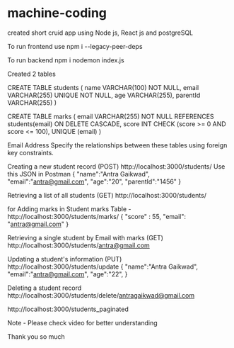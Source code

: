 # machine-coding
created short cruid app using Node js, React js and  postgreSQL




To run frontend use 
npm i --legacy-peer-deps


To run backend 
npm i
nodemon index.js




Created 2 tables 

CREATE TABLE students (
    name VARCHAR(100) NOT NULL,
    email VARCHAR(255) UNIQUE NOT NULL,
    age VARCHAR(255),
    parentId VARCHAR(255)
)

CREATE TABLE marks ( 
    email VARCHAR(255) NOT NULL REFERENCES students(email) ON DELETE CASCADE,
    score INT CHECK (score >= 0 AND score <= 100),
    UNIQUE (email)
)


Email Address Specify the relationships between these tables using foreign key constraints.



Creating a new student record (POST)
http://localhost:3000/students/
Use this JSON in Postman 
{
 "name":"Antra Gaikwad",
 "email":"antra@gmail.com",
 "age":"20",
 "parentId":"1456"
}


Retrieving a list of all students (GET)
http://localhost:3000/students/


for Adding marks in Student marks Table - 
http://localhost:3000/students/marks/
{
  "score" : 55,
  "email": "antra@gmail.com"
}


Retrieving a single student by Email with marks (GET)
http://localhost:3000/students/antra@gmail.com


Updating a student's information (PUT)
http://localhost:3000/students/update
{
 "name":"Antra Gaikwad",
 "email":"antra@gmail.com",
 "age":"22",
}


Deleting a student record
http://localhost:3000/students/delete/antragaikwad@gmail.com



http://localhost:3000/students_paginated


Note - Please check video for better understanding

Thank you so much


